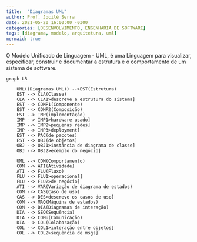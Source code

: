 ```yaml
---
title:  "Diagramas UML"
author: Prof. Jocilé Serra
date: 2021-05-20 16:00:00 -0300
categories: [DESENVOLVIMENTO, ENGENHARIA DE SOFTWARE]
tags: [diagrama, modelo, arquitetura, uml]
mermaid: true
---
```

O Modelo Unificado de Linguagem - UML, é uma Linguagem para visualizar, especificar, construir e documentar a estrutura e o comportamento de um sistema de software.



```mermaid
graph LR

    UML((Diagramas UML)) -->EST(Estrutura)
    EST --> CLA(Classe)
    CLA --> CLA1>descreve a estrutura do sistema]
    EST --> COMP1(Componente)
    EST --> COMP2(Composição)
    EST --> IMP(implementação)
    IMP --> IMP1>hardware usado]
    IMP --> IMP2>pequenas redes]
    IMP --> IMP3>deployment]
    EST --> PAC(de pacotes)
    EST --> OBJ(de objetos)
    OBJ --> OBJ1>instância de diagrama de classe]
    OBJ --> OBJ2>exemplo do negócio]

    UML --> COM(Comportamento)
    COM --> ATI(Atividade)
    ATI --> FLU(Fluxo)
    FLU --> FLU1>operacional]
    FLU --> FLU2>de negócio]
    ATI --> VAR(Variação de diagrama de estados)
    COM --> CAS(Caso de uso)
    CAS --> DES>descreve os casos de uso]
    COM --> MAQ(Máquina de estados)
    COM --> DIA(Diagramas de interação)
    DIA --> SEQ(Sequência)
    DIA --> COMu(Comunicação)
    DIA --> COL(Colaboração)
    COL --> COL1>interação entre objetos]
    COL --> COL2>sequência de msgs]
```

